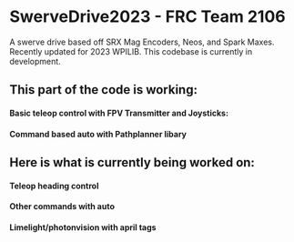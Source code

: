 # SwerveDrive2023 - FRC Team 2106
A swerve drive based off SRX Mag Encoders, Neos, and Spark Maxes. Recently updated for 2023 WPILIB.
This codebase is currently in development.

## This part of the code is working:
#### Basic teleop control with FPV Transmitter and Joysticks:
#### Command based auto with Pathplanner libary

## Here is what is currently being worked on:
#### Teleop heading control
#### Other commands with auto
#### Limelight/photonvision with april tags


